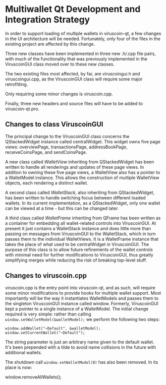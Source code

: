 Multiwallet Qt Development and Integration Strategy
===================================================

In order to support loading of multiple wallets in viruscoin-qt, a few changes in the UI architecture will be needed.
Fortunately, only four of the files in the existing project are affected by this change.

Three new classes have been implemented in three new .h/.cpp file pairs, with much of the functionality that was previously
implemented in the ViruscoinGUI class moved over to these new classes.

The two existing files most affected, by far, are viruscoingui.h and viruscoingui.cpp, as the ViruscoinGUI class will require
some major retrofitting.

Only requiring some minor changes is viruscoin.cpp.

Finally, three new headers and source files will have to be added to viruscoin-qt.pro.

Changes to class ViruscoinGUI
---------------------------
The principal change to the ViruscoinGUI class concerns the QStackedWidget instance called centralWidget.
This widget owns five page views: overviewPage, transactionsPage, addressBookPage, receiveCoinsPage, and sendCoinsPage.

A new class called *WalletView* inheriting from QStackedWidget has been written to handle all renderings and updates of
these page views. In addition to owning these five page views, a WalletView also has a pointer to a WalletModel instance.
This allows the construction of multiple WalletView objects, each rendering a distinct wallet.

A second class called *WalletStack*, also inheriting from QStackedWidget, has been written to handle switching focus between
different loaded wallets. In its current implementation, as a QStackedWidget, only one wallet can be viewed at a time -
but this can be changed later.

A third class called *WalletFrame* inheriting from QFrame has been written as a container for embedding all wallet-related
controls into ViruscoinGUI. At present it just contains a WalletStack instance and does little more than passing on messages
from ViruscoinGUI to the WalletStack, which in turn passes them to the individual WalletViews. It is a WalletFrame instance
that takes the place of what used to be centralWidget in ViruscoinGUI. The purpose of this class is to allow future
refinements of the wallet controls with minimal need for further modifications to ViruscoinGUI, thus greatly simplifying
merges while reducing the risk of breaking top-level stuff.

Changes to viruscoin.cpp
----------------------
viruscoin.cpp is the entry point into viruscoin-qt, and as such, will require some minor modifications to provide hooks for
multiple wallet support. Most importantly will be the way it instantiates WalletModels and passes them to the
singleton ViruscoinGUI instance called window. Formerly, ViruscoinGUI kept a pointer to a single instance of a WalletModel.
The initial change required is very simple: rather than calling `window.setWalletModel(&walletModel);` we perform the
following two steps:

	window.addWallet("~Default", &walletModel);
	window.setCurrentWallet("~Default");

The string parameter is just an arbitrary name given to the default wallet. It's been prepended with a tilde to avoid name collisions in the future with additional wallets.

The shutdown call `window.setWalletModel(0)` has also been removed. In its place is now:

window.removeAllWallets();
